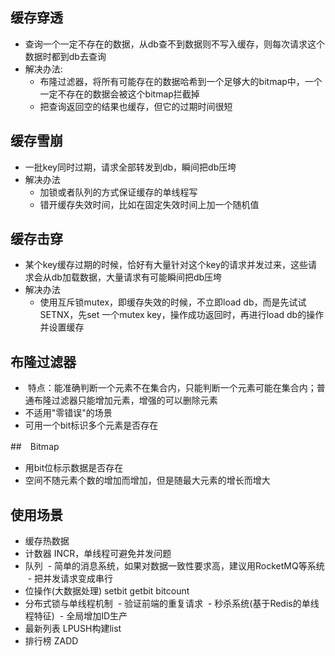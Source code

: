 ## 缓存穿透
- 查询一个一定不存在的数据，从db查不到数据则不写入缓存，则每次请求这个数据时都到db去查询
- 解决办法:
  - 布隆过滤器，将所有可能存在的数据哈希到一个足够大的bitmap中，一个一定不存在的数据会被这个bitmap拦截掉
  - 把查询返回空的结果也缓存，但它的过期时间很短
  
## 缓存雪崩
- 一批key同时过期，请求全部转发到db，瞬间把db压垮
- 解决办法
  - 加锁或者队列的方式保证缓存的单线程写
  - 错开缓存失效时间，比如在固定失效时间上加一个随机值
  
## 缓存击穿
- 某个key缓存过期的时候，恰好有大量针对这个key的请求并发过来，这些请求会从db加载数据，大量请求有可能瞬间把db压垮
- 解决办法
  - 使用互斥锁mutex，即缓存失效的时候，不立即load db，而是先试试SETNX，先set 一个mutex key，操作成功返回时，再进行load db的操作并设置缓存

## 布隆过滤器
-  特点：能准确判断一个元素不在集合内，只能判断一个元素可能在集合内；普通布隆过滤器只能增加元素，增强的可以删除元素
- 不适用"零错误"的场景
- 可用一个bit标识多个元素是否存在

##　Bitmap
- 用bit位标示数据是否存在
- 空间不随元素个数的增加而增加，但是随最大元素的增长而增大

## 使用场景
- 缓存热数据
- 计数器 INCR，单线程可避免并发问题
- 队列
  - 简单的消息系统，如果对数据一致性要求高，建议用RocketMQ等系统
  - 把并发请求变成串行
- 位操作(大数据处理) setbit getbit bitcount
- 分布式锁与单线程机制
  - 验证前端的重复请求
  - 秒杀系统(基于Redis的单线程特征)
  - 全局增加ID生产
- 最新列表 LPUSH构建list
- 排行榜 ZADD
